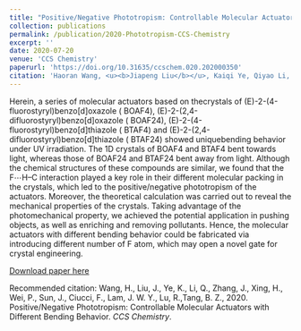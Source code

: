 ```yaml
---
title: "Positive/Negative Phototropism: Controllable Molecular Actuators with Different Bending Behavior"
collection: publications
permalink: /publication/2020-Phototropism-CCS-Chemistry
excerpt: ''
date: 2020-07-20
venue: 'CCS Chemistry'
paperurl: 'https://doi.org/10.31635/ccschem.020.202000350'
citation: 'Haoran Wang, <u><b>Jiapeng Liu</b></u>, Kaiqi Ye, Qiyao Li, Jianyu Zhang, Hao Xing, Peifa Wei, Jingbo Sun, Francesco Ciucci, Jacky W. Y. Lam, Ran Lu*, and Ben Zhong Tang*. (2020). &quot;Positive/Negative Phototropism: Controllable Molecular Actuators with Different Bending Behavior.&quot; <i><b>CCS Chemistry</b></i>.'
---
```

Herein, a series of molecular actuators based on thecrystals of (E)-2-(4-fluorostyryl)benzo[d]oxazole ( BOAF4), (E)-2-(2,4-difluorostyryl)benzo[d]oxazole ( BOAF24), (E)-2-(4-fluorostyryl)benzo[d]thiazole ( BTAF4) and (E)-2-(2,4-difluorostyryl)benzo[d]thiazole ( BTAF24) showed uniquebending behavior under UV irradiation. The 1D crystals of BOAF4 and BTAF4 bent towards light, whereas those of BOAF24 and BTAF24 bent away from light. Although the chemical structures of these compounds are similar, we found that the F⋯H–C interaction played a key role in their different molecular packing in the crystals, which led to the positive/negative phototropism of the actuators. Moreover, the theoretical calculation was carried out to reveal the mechanical properties of the crystals. Taking advantage of the photomechanical property, we achieved the potential application in pushing objects, as well as enriching and removing pollutants. Hence, the molecular actuators with different bending behavior could be fabricated via introducing different number of F atom, which may open a novel gate for crystal engineering.

[Download paper here](http://jiapeng-liu.github.io/files/HR-Wang_2020_Photo_CCS-Chem.pdf)

Recommended citation: Wang, H., Liu, J., Ye, K., Li, Q., Zhang, J., Xing, H., Wei, P., Sun, J., Ciucci, F., Lam, J. W. Y., Lu, R.,Tang, B. Z., 2020. Positive/Negative Phototropism: Controllable Molecular Actuators with Different Bending Behavior. <i>CCS Chemistry</i>.
